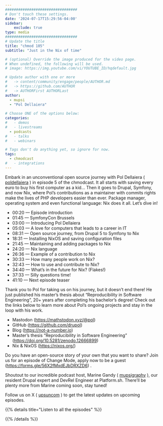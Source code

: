 ```yaml
---
#################################
# Don't touch these settings.
date: '2024-07-17T15:29:56-04:00'
sidebar:
    exclude: true
type: media
#################################
# Update the title
title: "chmod 105"
subtitle: "Just in the Nix of time"

# (optional) Override the image produced for the video page.
# When undefined, the following will be used.
# image: https://img.youtube.com/vi/YOUTUBE_ID/hqdefault.jpg

# Update author with one or more
#   -> content/community/engage/people/AUTHOR.md
#   -> https://github.com/AUTHOR
#   -> AUTHORFirst AUTHORLast
author:
  - mupsi
  - "Pol Dellaiera"
  
# Choose ONE of the options below:
categories:
#   - demos
#   - livestreams
  - podcasts
#   - talks
#   - webinars

# Tags don't do anything yet, so ignore for now.
tags:
  - chmodcast
#   - integrations
---
```

Embark in an unconventional open source journey with Pol Dellaiera ( [poldellaiera](https://www.youtube.com/redirect?event=video_description&redir_token=QUFFLUhqbWFjblhpMXNWTWo1em9jM3NDaUtKSFMtU0hkd3xBQ3Jtc0tscGVKV2YyRWRjUm9Lc3NnYUJBVnFHRi1oT1plYWRMeENHZUFwLWgtQWpPc2NKeUF6UFRtcFRIX2lQd0dHSnI1dWNFLXNKTE5VclN4QjVBWHAtcVZzbENWMzlnQi1GMWd4b1BnS3pkNlh1TG5uSE9MZw&q=https%3A%2F%2Fwww.linkedin.com%2Fin%2Fpoldellaiera&v=IWXiuR6jlK8) ) in episode 5 of the chmodcast. 
It all starts with saving every euro to buy his first computer as a kid… 
Then it goes to Drupal, Symfony, and now Nix, where Pol’s contributions as a maintainer 
with commits rights make the lives of PHP developers easier than ever. 
Package manager, operating system and even functional language: Nix does it all. Let’s dive in!

* 00:20 — Episode introduction
* 01:45 — SymfonyCon Brussels
* 03:00 — Introducing Pol Dellaiera
* 05:03 — A love for computers that leads to a career in IT
* 08:31 — Open source journey, from Drupal 5 to Symfony to Nix
* 18:31 — Installing NixOS and saving configuration files
* 21:45 — Maintaining and adding packages to Nix
* 24:20 — Nix language
* 26:36 — Example of a contribution to Nix
* 30:33 — How many people work on Nix?
* 32:43 — How to use and contribute to Nix?
* 34:40 — What’s in the future for Nix? (Flakes!)
* 37:33 — Silly questions time!
* 41:10 — Next episode teaser

Thank you to Pol for taking us on his journey, but it doesn’t end there! 
He just published his master’s thesis about “Reproducibility in Software Engineering”, 
20+ years after completing his bachelor’s degree! Check out the links below to learn more about Pol’s ongoing projects 
and stay in the loop with his work.

* Mastodon (https://mathstodon.xyz/@pol)
* GitHub (https://github.com/drupol)
* Blog (https://not-a-number.io)
* Master’s thesis “Reproducibility in Software Engineering” (https://doi.org/10.5281/zenodo.12666899)
* Nix & NixOS (https://nixos.org/)

Do you have an open-source story of your own that you want to share? Join us for an episode of Change Mode, apply now to be a guest (https://forms.gle/56X2fMxdEJbDRXZD6) .

Shoutout to our incredible podcast host, Marine Gandy ( [mupsigraphy](https://www.youtube.com/redirect?event=video_description&redir_token=QUFFLUhqbDBLWFlfQzZ4MmsxRXpwc2l5M2ZnR1drTjRCUXxBQ3Jtc0ttaTlRSGNEVVp6QkluT1dNRXlXQ09MYlN4QUNmdGFVUWk2Y2YtdnRXWlZDdWk3TUIzUk9ucWdxRlpmYmg5aWJYVHowakw5V05fc1NNVzhDNHRMcjNWaVp5Y3k1bjNOMHp4VHZ1andoSDFmd2ZEYWdnaw&q=https%3A%2F%2Ftwitter.com%2Fmupsigraphy&v=IWXiuR6jlK8) ), our resident Drupal expert and DevRel Engineer at Platform.sh. 
There’ll be plenty more from Marine coming soon, stay tuned!

Follow us on X ( [upsuncom](https://www.youtube.com/redirect?event=video_description&redir_token=QUFFLUhqbFdjQ3hnVl8zWWotWjRlWk5FUzJPeGJkUzFhUXxBQ3Jtc0tsWkpRZkpxNHZoWTA1aUQ5VzlOMWhCVDhyYVhxakwwYU5ZeEFzZ0dlZUYyUWdmeDJlOXhJMDFHdV9zWkt0WGVQNTVkRXlJN1FlNHZTMlZEXzFHRzVvcHpVb2VpX2ktbGZoQ1BST3NwX1pSdlFVUVNwMA&q=https%3A%2F%2Ftwitter.com%2Fupsuncom&v=IWXiuR6jlK8) )  to get the latest updates on upcoming episodes.

<div class="hx-mt-6"></div>

{{% details title="Listen to all the episodes" %}}

<script data-eId="306594" data-format="playlist" data-pId="7278" src="https://players.podcastics.com/podcastics/player.js"></script>

{{% /details %}}